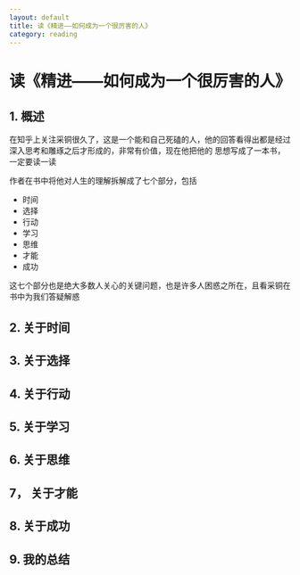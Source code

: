 ```yaml
---
layout: default
title: 读《精进——如何成为一个很厉害的人》
category: reading
---
```


# 读《精进——如何成为一个很厉害的人》

## 1. 概述

在知乎上关注采铜很久了，这是一个能和自己死磕的人，他的回答看得出都是经过深入思考和雕琢之后才形成的，非常有价值，现在他把他的
思想写成了一本书，一定要读一读

作者在书中将他对人生的理解拆解成了七个部分，包括

* 时间
* 选择
* 行动
* 学习
* 思维
* 才能
* 成功

这七个部分也是绝大多数人关心的关键问题，也是许多人困惑之所在，且看采铜在书中为我们答疑解惑

## 2. 关于时间

## 3. 关于选择

## 4. 关于行动

## 5. 关于学习

## 6. 关于思维

## 7， 关于才能

## 8. 关于成功

## 9. 我的总结

